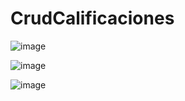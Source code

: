 # CrudCalificaciones

![image](https://github.com/PaulinaMales/CrudCalificaciones/assets/87955476/48464887-dfd7-4a42-b771-c23b9ccc03b4)

![image](https://github.com/PaulinaMales/CrudCalificaciones/assets/87955476/db5c9cff-5751-4e1f-ac57-a66fd3c55029)

![image](https://github.com/PaulinaMales/CrudCalificaciones/assets/87955476/fda2d4d3-d36d-492c-a716-5831dc393887)

